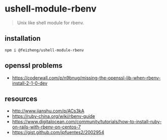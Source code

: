 # ushell-module-rbenv
> Unix like shell module for rbenv.

## installation
```shell
npm i @feizheng/ushell-module-rbenv
```

## openssl problems
- https://coderwall.com/p/n9bnug/missing-the-openssl-lib-when-rbenv-install-2-1-0-dev

## resources
- http://www.jianshu.com/p/ACs3kA
- https://ruby-china.org/wiki/rbenv-guide
- https://www.digitalocean.com/community/tutorials/how-to-install-ruby-on-rails-with-rbenv-on-centos-7
- https://gist.github.com/jpfuentes2/2002954
